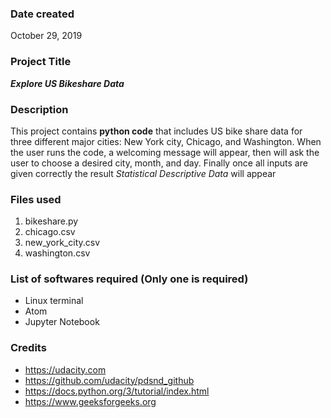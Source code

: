 ### Date created
October 29, 2019

### Project Title
__*Explore US Bikeshare Data*__

### Description
This project contains **python code** that includes US bike share data for three different major cities: New York city, Chicago, and Washington. When the user runs the code, a welcoming message will appear, then will ask the user to choose a desired city, month, and day. Finally once all inputs are given correctly the result _Statistical Descriptive Data_ will appear

### Files used
 1. bikeshare.py
 2. chicago.csv
 3. new_york_city.csv
 4. washington.csv

### List of softwares required (Only one is required)
 - Linux terminal
 - Atom
 - Jupyter Notebook

### Credits
 - https://udacity.com
 - https://github.com/udacity/pdsnd_github
 - https://docs.python.org/3/tutorial/index.html
 - https://www.geeksforgeeks.org
